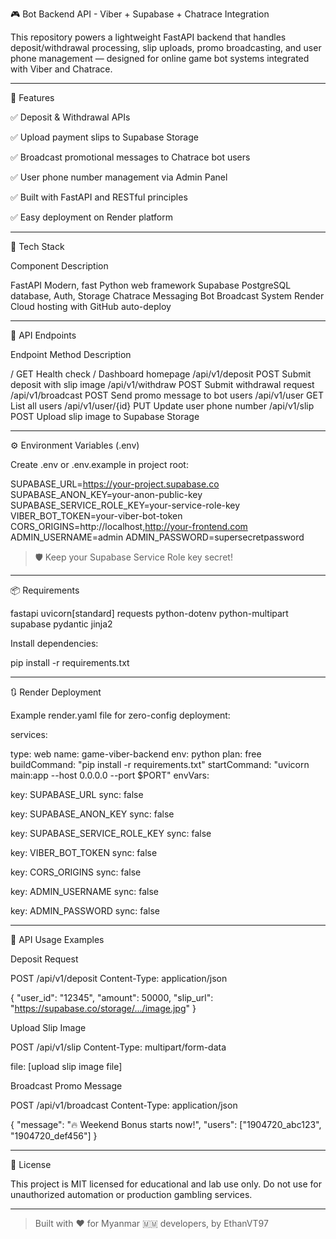 🎮 Bot Backend API - Viber + Supabase + Chatrace Integration

This repository powers a lightweight FastAPI backend that handles deposit/withdrawal processing, slip uploads, promo broadcasting, and user phone management — designed for online game bot systems integrated with Viber and Chatrace.


---

🚀 Features

✅ Deposit & Withdrawal APIs

✅ Upload payment slips to Supabase Storage

✅ Broadcast promotional messages to Chatrace bot users

✅ User phone number management via Admin Panel

✅ Built with FastAPI and RESTful principles

✅ Easy deployment on Render platform


---

🧱 Tech Stack

Component	Description

FastAPI	Modern, fast Python web framework
Supabase	PostgreSQL database, Auth, Storage
Chatrace	Messaging Bot Broadcast System
Render	Cloud hosting with GitHub auto-deploy


---

📁 API Endpoints

Endpoint	Method	Description

/	GET	Health check / Dashboard homepage
/api/v1/deposit	POST	Submit deposit with slip image
/api/v1/withdraw	POST	Submit withdrawal request
/api/v1/broadcast	POST	Send promo message to bot users
/api/v1/user	GET	List all users
/api/v1/user/{id}	PUT	Update user phone number
/api/v1/slip	POST	Upload slip image to Supabase Storage


---

⚙️ Environment Variables (.env)

Create .env or .env.example in project root:

SUPABASE_URL=https://your-project.supabase.co
SUPABASE_ANON_KEY=your-anon-public-key
SUPABASE_SERVICE_ROLE_KEY=your-service-role-key
VIBER_BOT_TOKEN=your-viber-bot-token
CORS_ORIGINS=http://localhost,http://your-frontend.com
ADMIN_USERNAME=admin
ADMIN_PASSWORD=supersecretpassword

> 🛡️ Keep your Supabase Service Role key secret!




---

📦 Requirements

fastapi
uvicorn[standard]
requests
python-dotenv
python-multipart
supabase
pydantic
jinja2

Install dependencies:

pip install -r requirements.txt


---

🔃 Render Deployment

Example render.yaml file for zero-config deployment:

services:

type: web
name: game-viber-backend
env: python
plan: free
buildCommand: "pip install -r requirements.txt"
startCommand: "uvicorn main:app --host 0.0.0.0 --port $PORT"
envVars:

key: SUPABASE_URL
sync: false

key: SUPABASE_ANON_KEY
sync: false

key: SUPABASE_SERVICE_ROLE_KEY
sync: false

key: VIBER_BOT_TOKEN
sync: false

key: CORS_ORIGINS
sync: false

key: ADMIN_USERNAME
sync: false

key: ADMIN_PASSWORD
sync: false




---

🧪 API Usage Examples

Deposit Request

POST /api/v1/deposit
Content-Type: application/json

{
"user_id": "12345",
"amount": 50000,
"slip_url": "https://supabase.co/storage/.../image.jpg"
}

Upload Slip Image

POST /api/v1/slip
Content-Type: multipart/form-data

file: [upload slip image file]

Broadcast Promo Message

POST /api/v1/broadcast
Content-Type: application/json

{
"message": "🔥 Weekend Bonus starts now!",
"users": ["1904720_abc123", "1904720_def456"]
}


---

📄 License

This project is MIT licensed for educational and lab use only.
Do not use for unauthorized automation or production gambling services.


---

> Built with ❤️ for Myanmar 🇲🇲 developers, by EthanVT97

